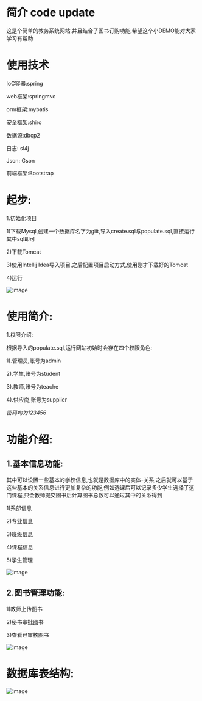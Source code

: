 # 简介 code update
这是个简单的教务系统网站,并且结合了图书订购功能,希望这个小DEMO能对大家学习有帮助

# 使用技术 

IoC容器:spring

web框架:springmvc

orm框架:mybatis

安全框架:shiro

数据源:dbcp2

日志: sl4j

Json: Gson

前端框架:Bootstrap

# 起步:

1.初始化项目

1)下载Mysql,创建一个数据库名字为giit,导入create.sql与populate.sql,直接运行其中sql即可

2)下载Tomcat

3)使用Intellij Idea导入项目,之后配置项目启动方式,使用刚才下载好的Tomcat
  
4)运行

![image](https://pic4.zhimg.com/v2-87231f2eb533cdab3d3e04c7a89457af_b.png)

# 使用简介:

1.权限介绍:

根据导入的populate.sql,运行网站初始时会存在四个权限角色:

1).管理员,账号为admin

2).学生,账号为student

3).教师,账号为teache

4).供应商,账号为supplier

*密码均为123456*

# 功能介绍:
##  1.基本信息功能:
其中可以设置一些基本的学校信息,也就是数据库中的实体-关系,之后就可以基于这些基本的关系信息进行更加复杂的功能,例如选课后可以记录多少学生选择了这门课程,只会教师提交图书后计算图书总数可以通过其中的关系得到

1)系部信息

2)专业信息

3)班级信息

4)课程信息

5)学生管理

![image](https://pic1.zhimg.com/v2-44688d7a989ae25d9db6767a50a208f8_b.png)


## 2.图书管理功能:
1)教师上传图书

2)秘书审批图书

3)查看已审核图书

![image](https://pic3.zhimg.com/v2-3ff2f0da17e8609f85da3b61671cf0de_b.png)

# 数据库表结构:
![image](https://user-images.githubusercontent.com/40494925/139150830-03dbbff5-0f56-4e74-be79-7b996b990c45.png)

